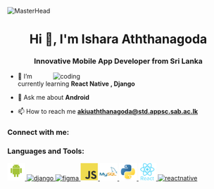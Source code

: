 ![MasterHead](https://cdn.vectorstock.com/i/500p/07/35/application-smartphone-with-business-graph-vector-29570735.avif)
<h1 align="center">Hi 👋, I'm Ishara Aththanagoda</h1>
<h3 align="center">Innovative Mobile App Developer from Sri Lanka</h3>
<img align="right" alt="coding" width="400" src="https://img.freepik.com/free-vector/gradient-ui-ux-background_23-2149065783.jpg?t=st=1719205351~exp=1719208951~hmac=6b5a2ed943f1b3d9b4c7deaeaa5a55e54c19732ff90627f165f5fc1e1d0cd3e6&w=740">

- 🌱 I’m currently learning **React Native , Django**

- 💬 Ask me about **Android**

- 📫 How to reach me **akiuaththanagoda@std.appsc.sab.ac.lk**

<h3 align="left">Connect with me:</h3>
<p align="left">
</p>

<h3 align="left">Languages and Tools:</h3>
<p align="left"> <a href="https://developer.android.com" target="_blank" rel="noreferrer"> <img src="https://raw.githubusercontent.com/devicons/devicon/master/icons/android/android-original-wordmark.svg" alt="android" width="40" height="40"/> </a> <a href="https://www.djangoproject.com/" target="_blank" rel="noreferrer"> <img src="https://cdn.worldvectorlogo.com/logos/django.svg" alt="django" width="40" height="40"/> </a> <a href="https://www.figma.com/" target="_blank" rel="noreferrer"> <img src="https://www.vectorlogo.zone/logos/figma/figma-icon.svg" alt="figma" width="40" height="40"/> </a> <a href="https://developer.mozilla.org/en-US/docs/Web/JavaScript" target="_blank" rel="noreferrer"> <img src="https://raw.githubusercontent.com/devicons/devicon/master/icons/javascript/javascript-original.svg" alt="javascript" width="40" height="40"/> </a> <a href="https://www.mysql.com/" target="_blank" rel="noreferrer"> <img src="https://raw.githubusercontent.com/devicons/devicon/master/icons/mysql/mysql-original-wordmark.svg" alt="mysql" width="40" height="40"/> </a> <a href="https://www.python.org" target="_blank" rel="noreferrer"> <img src="https://raw.githubusercontent.com/devicons/devicon/master/icons/python/python-original.svg" alt="python" width="40" height="40"/> </a> <a href="https://reactjs.org/" target="_blank" rel="noreferrer"> <img src="https://raw.githubusercontent.com/devicons/devicon/master/icons/react/react-original-wordmark.svg" alt="react" width="40" height="40"/> </a> <a href="https://reactnative.dev/" target="_blank" rel="noreferrer"> <img src="https://reactnative.dev/img/header_logo.svg" alt="reactnative" width="40" height="40"/> </a> </p>
